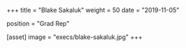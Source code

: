 +++
title = "Blake Sakaluk"
weight = 50
date = "2019-11-05"

position = "Grad Rep"

[asset]
    image = "execs/blake-sakaluk.jpg"
+++
